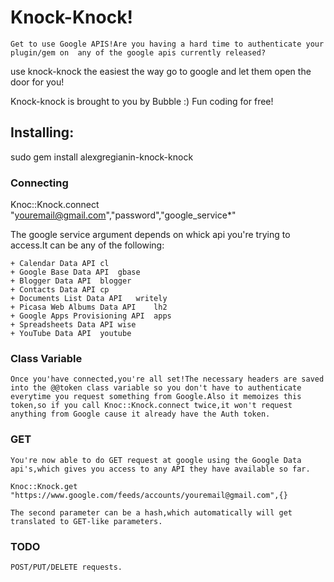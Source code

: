 # Knock-Knock!

    Get to use Google APIS!Are you having a hard time to authenticate your plugin/gem on  any of the google apis currently released?


use knock-knock the easiest the way go to google and let them open the door for you!

Knock-knock is brought to you by Bubble :) Fun coding for free!


## Installing:

sudo gem install alexgregianin-knock-knock


### Connecting 

  Knoc::Knock.connect "youremail@gmail.com","password","google_service*"

  The google service argument depends on whick api you're trying to access.It can be any of the following:
  
	+ Calendar Data API	cl
	+ Google Base Data API	gbase
	+ Blogger Data API	blogger
	+ Contacts Data API	cp
	+ Documents List Data API	writely
	+ Picasa Web Albums Data API	lh2
	+ Google Apps Provisioning API	apps
	+ Spreadsheets Data API	wise
	+ YouTube Data API	youtube
	
	
### Class Variable 

	Once you'have connected,you're all set!The necessary headers are saved into the @@token class variable so you don't have to authenticate
	everytime you request something from Google.Also it memoizes this token,so if you call Knoc::Knock.connect twice,it won't request anything from Google cause it already have the Auth token.
	
### GET 
 
    You're now able to do GET request at google using the Google Data api's,which gives you access to any API they have available so far.

    Knoc::Knock.get "https://www.google.com/feeds/accounts/youremail@gmail.com",{}

    The second parameter can be a hash,which automatically will get translated to GET-like parameters.

### TODO 

    POST/PUT/DELETE requests.
	

   